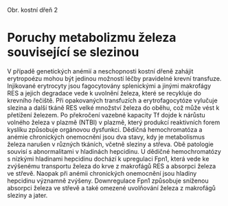 <div class="w3-row">
<div class="w3-half w3-center">

Obr. kostní dřeň 2

</div>
<div class="w3-half w3-justify w3-padding">

# Poruchy metabolizmu železa související se slezinou

V případě genetických anémií a neschopnosti kostní dřeně zahájit erytropoézu mohou být jedinou možností léčby pravidelné krevní transfuze. Injikované erytrocyty jsou fagocytovány splenickými a jinými makrofágy RES a jejich degradace vede k uvolnění železa, které se recykluje do krevního řečiště. Při opakovaných transfuzích a erytrofagocytóze vylučuje slezina a další tkáně RES velké množství železa do oběhu, což může vést k přetížení železem. Po překročení vazebné kapacity Tf dojde k nárůstu volného železa v plazmě (NTBI) v plazmě, který produkcí reaktivních forem kyslíku způsobuje orgánovou dysfunkci. Dědičná hemochromatóza a anémie chronických onemocnění jsou dva stavy, kdy je metabolismus železa narušen v různých tkáních, včetně sleziny a střeva. Obě patologie souvisí s abnormalitami v hladinách hepcidinu. U dědičné hemochromatózy s nízkými hladinami hepcidinu dochází k upregulaci Fpn1, která vede ke zvýšenému transportu železa do krve z makrofágů RES a absorpci železa ve střevě. Naopak při anémii chronických onemocnění jsou hladiny hepcidinu významně zvýšeny. Downregulace Fpn1 způsobuje sníženou absorpci železa ve střevě a také omezené uvolňování železa z makrofágů sleziny a jater.


</div>
</div>